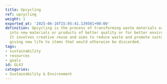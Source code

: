 ```yaml
---
title: Upcycling
ref: upcycling
weight: 1
exported_at: '2025-06-16T15:05:41.139501+00:00'
definition: Upcycling is the process of transforming waste materials or unwanted products
  into new materials or products of better quality or for better environmental value.
  It involves creative reuse and aims to reduce waste and promote sustainability by
  giving new life to items that would otherwise be discarded.
tags:
- sustainability
- resources
- goals
id: GL43
categories:
- Sustainability & Environment
---
```


